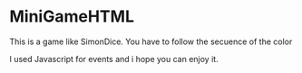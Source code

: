 # MiniGameHTML
This is a game like SimonDice. You have to follow the secuence of the color

I used Javascript for events and i hope you can enjoy it.